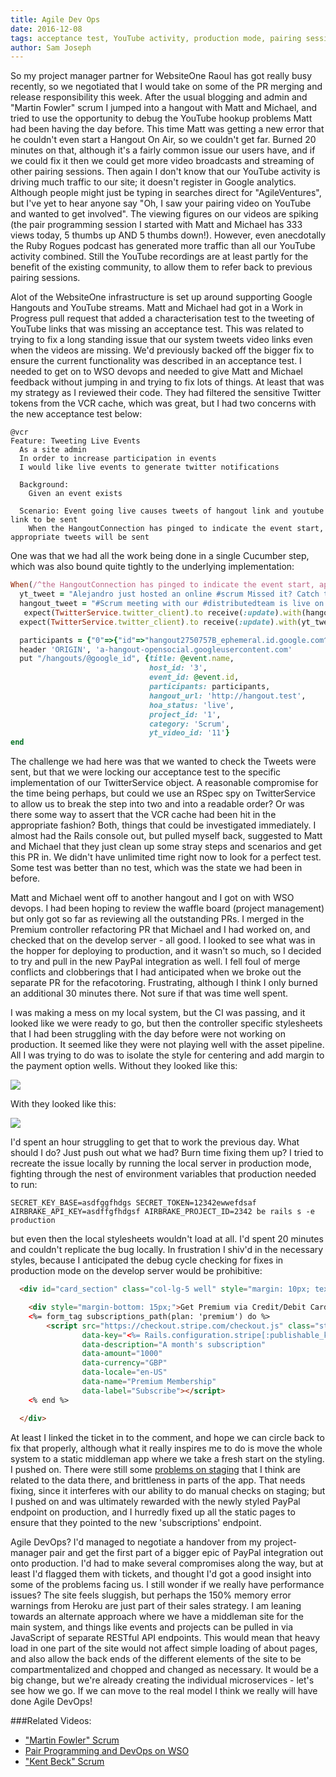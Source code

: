 ```yaml
---
title: Agile Dev Ops
date: 2016-12-08
tags: acceptance test, YouTube activity, production mode, pairing sessions, VCR cache, Paypal integration, Cucumber step, Scrum meeting 
author: Sam Joseph
---
```


So my project manager partner for WebsiteOne Raoul has got really busy recently, so we negotiated that I would take on some of the PR merging and release responsibility this week.  After the usual blogging and admin and "Martin Fowler" scrum I jumped into a hangout with Matt and Michael, and tried to use the opportunity to debug the YouTube hookup problems Matt had been having the day before.  This time Matt was getting a new error that he couldn't even start a Hangout On Air, so we couldn't get far.  Burned 20 minutes on that, although it's a fairly common issue our users have, and if we could fix it then we could get more video broadcasts and streaming of other pairing sessions.  Then again I don't know that our YouTube activity is driving much traffic to our site; it doesn't register in Google analytics.  Although people might just be typing in searches direct for "AgileVentures", but I've yet to hear anyone say "Oh, I saw your pairing video on YouTube and wanted to get involved".  The viewing figures on our videos are spiking (the pair programming session I started with Matt and Michael has 333 views today, 5 thumbs up AND 5 thumbs down!).  However, even anecdotally the Ruby Rogues podcast has generated more traffic than all our YouTube activity combined.  Still the YouTube recordings are at least partly for the benefit of the existing community, to allow them to refer back to previous pairing sessions.

Alot of the WebsiteOne infrastructure is set up around supporting Google Hangouts and YouTube streams.  Matt and Michael had got in a Work in Progress pull request that added a characterisation test to the tweeting of YouTube links that was missing an acceptance test.  This was related to trying to fix a long standing issue that our system tweets video links even when the videos are missing.  We'd previously backed off the bigger fix to ensure the current functionality was described in an acceptance test.  I needed to get on to WSO devops and needed to give Matt and Michael feedback without jumping in and trying to fix lots of things.  At least that was my strategy as I reviewed their code.  They had filtered the sensitive Twitter tokens from the VCR cache, which was great, but I had two concerns with the new acceptance test below:

```gherkin
@vcr
Feature: Tweeting Live Events
  As a site admin
  In order to increase participation in events
  I would like live events to generate twitter notifications

  Background:
    Given an event exists

  Scenario: Event going live causes tweets of hangout link and youtube link to be sent
    When the HangoutConnection has pinged to indicate the event start, appropriate tweets will be sent
```    

One was that we had all the work being done in a single Cucumber step, which was also bound quite tightly to the underlying implementation:

```rb
When(/^the HangoutConnection has pinged to indicate the event start, appropriate tweets will be sent$/) do
  yt_tweet = "Alejandro just hosted an online #scrum Missed it? Catch the recording at youtu.be/11 #CodeForGood #opensource"
  hangout_tweet = "#Scrum meeting with our #distributedteam is live on http://hangout.test Join in and learn about our #opensource #projects!"
   expect(TwitterService.twitter_client).to receive(:update).with(hangout_tweet).and_call_original
  expect(TwitterService.twitter_client).to receive(:update).with(yt_tweet).and_call_original

  participants = {"0"=>{"id"=>"hangout2750757B_ephemeral.id.google.com^a85dcb4670", "hasMicrophone"=>"true", "hasCamera"=>"true", "hasAppEnabled"=>"true", "isBroadcaster"=>"true", "isInBroadcast"=>"true", "displayIndex"=>"0", "person"=>{"id"=>"108533475599002820142", "displayName"=>"Alejandro Babio", "image"=>{"url"=>"https://lh4.googleusercontent.com/-p4ahDFi9my0/AAAAAAAAAAI/AAAAAAAAAAA/n-WK7pTcJa0/s96-c/photo.jpg"}, "na"=>"false"}, "locale"=>"en", "na"=>"false"}}
  header 'ORIGIN', 'a-hangout-opensocial.googleusercontent.com'
  put "/hangouts/@google_id", {title: @event.name, 
                               host_id: '3', 
                               event_id: @event.id,
                               participants: participants, 
                               hangout_url: 'http://hangout.test',
                               hoa_status: 'live', 
                               project_id: '1', 
                               category: 'Scrum',
                               yt_video_id: '11'}
end
```

The challenge we had here was that we wanted to check the Tweets were sent, but that we were locking our acceptance test to the specific implementation of our TwitterService object.  A reasonable compromise for the time being perhaps, but could we use an RSpec spy on TwitterService to allow us to break the step into two and into a readable order?  Or was there some way to assert that the VCR cache had been hit in the appropriate fashion?  Both, things that could be investigated immediately.  I almost had the Rails console out, but pulled myself back, suggested to Matt and Michael that they just clean up some stray steps and scenarios and get this PR in.  We didn't have unlimited time right now to look for a perfect test.  Some test was better than no test, which was the state we had been in before.

Matt and Michael went off to another hangout and I got on with WSO devops.  I had been hoping to review the waffle board (project management) but only got so far as reviewing all the outstanding PRs.  I merged in the Premium controller refactoring PR that Michael and I had worked on, and checked that on the develop server - all good.  I looked to see what was in the hopper for deploying to production, and it wasn't so much, so I decided to try and pull in the new PayPal integration as well.  I fell foul of merge conflicts and clobberings that I had anticipated when we broke out the separate PR for the refacotoring.  Frustrating, although I think I only burned an additional 30 minutes there.   Not sure if that was time well spent.

I was making a mess on my local system, but the CI was passing, and it looked like we were ready to go, but then the controller specific stylesheets that I had been struggling with the day before were not working on production.  It seemed like they were not playing well with the asset pipeline.  All I was trying to do was to isolate the style for centering and add margin to the payment option wells.  Without they looked like this:

![](https://www.dropbox.com/s/3juob156frv89te/Screenshot%202016-12-08%2010.09.19.png?dl=1)

With they looked like this:

![](https://www.dropbox.com/s/o2tgyq1df0bls9y/Screenshot%202016-12-08%2010.09.57.png?dl=1)

I'd spent an hour struggling to get that to work the previous day.  What should I do?  Just push out what we had?  Burn time fixing them up? I tried to recreate the issue locally by running the local server in production mode, fighting through the nest of environment variables that production needed to run: 

```
SECRET_KEY_BASE=asdfggfhdgs SECRET_TOKEN=12342ewwefdsaf AIRBRAKE_API_KEY=asdffgfhdgsf AIRBRAKE_PROJECT_ID=2342 be rails s -e production
```

but even then the local stylesheets wouldn't load at all.  I'd spent 20 minutes and couldn't replicate the bug locally.  In frustration I shiv'd in the necessary styles, because I anticipated the debug cycle checking for fixes in production mode on the develop server would be prohibitive:

```html
  <div id="card_section" class="col-lg-5 well" style="margin: 10px; text-align: center;"> <!-- shiv because controller stylesheets now working in production mode see https://github.com/AgileVentures/WebsiteOne/issues/1450-->

    <div style="margin-bottom: 15px;">Get Premium via Credit/Debit Card:</div>
    <%= form_tag subscriptions_path(plan: 'premium') do %>
        <script src="https://checkout.stripe.com/checkout.js" class="stripe-button"
                data-key="<%= Rails.configuration.stripe[:publishable_key] %>"
                data-description="A month's subscription"
                data-amount="1000"
                data-currency="GBP"
                data-locale="en-US"
                data-name="Premium Membership"
                data-label="Subscribe"></script>
    <% end %>

  </div>
```

At least I linked the ticket in to the comment, and hope we can circle back to fix that properly, although what it really inspires me to do is move the whole system to a static middleman app where we take a fresh start on the styling.  I pushed on.  There were still some [problems on staging](https://github.com/AgileVentures/WebsiteOne/issues/1451) that I think are related to the data there, and brittleness in parts of the app.  That needs fixing, since it interferes with our ability to do manual checks on staging; but I pushed on and was ultimately rewarded with the newly styled PayPal endpoint on production, and I hurredly fixed up all the static pages to ensure that they pointed to the new 'subscriptions' endpoint.

Agile DevOps?  I'd managed to negotiate a handover from my project-manager pair and get the first part of a bigger epic of PayPal integration out onto production.  I'd had to make several compromises along the way, but at least I'd flagged them with tickets, and thought I'd got a good insight into some of the problems facing us.  I still wonder if we really have performance issues?  The site feels sluggish, but perhaps the 150% memory error warnings from Heroku are just part of their sales strategy.  I am leaning towards an alternate approach where we have a middleman site for the main system, and things like events and projects can be pulled in via JavaScript of separate RESTful API endpoints.  This would mean that heavy load in one part of the site would not affect simple loading of about pages, and also allow the back ends of the different elements of the site to be compartmentalized and chopped and changed as necessary.  It would be a big change, but we're already creating the individual microservices - let's see how we go.  If we can move to the real model I think we really will have done Agile DevOps!

###Related Videos:

* ["Martin Fowler" Scrum](https://www.youtube.com/watch?v=dxImOJLvadE)
* [Pair Programming and DevOps on WSO](https://www.youtube.com/watch?v=VK9qIJwXG1g)
* ["Kent Beck" Scrum](https://www.youtube.com/watch?v=uQErOajwgt4)
